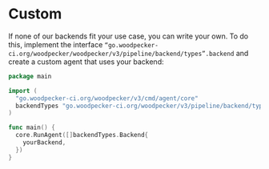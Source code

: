 # Custom

If none of our backends fit your use case, you can write your own. To do this, implement the interface `“go.woodpecker-ci.org/woodpecker/woodpecker/v3/pipeline/backend/types”.backend` and create a custom agent that uses your backend:

```go
package main

import (
  "go.woodpecker-ci.org/woodpecker/v3/cmd/agent/core"
  backendTypes "go.woodpecker-ci.org/woodpecker/v3/pipeline/backend/types"
)

func main() {
  core.RunAgent([]backendTypes.Backend{
    yourBackend,
  })
}
```
